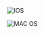 ![IOS](https://img.shields.io/badge/iOS-000000?style=for-the-badge&logo=ios&logoColor=white)

![MAC OS](https://img.shields.io/badge/mac%20os-000000?style=for-the-badge&logo=apple&logoColor=white)
